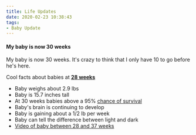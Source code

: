```yaml
---
title: Life Updates
date: 2020-02-23 10:38:43
tags: 
- Baby Update
---
```



<h4><a id="BabyAt30Weeks">My baby is now 30 weeks</a></h4>

My baby is now 30 weeks. It's crazy to think that I only have 10 to go before he's here. 

Cool facts about babies at <a href="https://www.babycentre.co.uk/30-weeks-pregnant"><strong>28 weeks</strong></a>
<ul>
<li>Baby weighs about 2.9 lbs</a></li>
<li>Baby is 15.7 inches tall</li>
<li>At 30 weeks babies above a 95% <a href="https://www.verywellfamily.com/premature-birth-and-viability-2371529">chance of survival</a></li>
<li>Baby's brain is continuing to develop</li>
<li>Baby is gaining about a 1/2 lb per week</li>
<li>Baby can tell the difference between light and dark</li>
<li><a href="https://www.babycentre.co.uk/v1027487/inside-pregnancy-weeks-28-37-videos">Video of baby between 28 and 37 weeks</a></li>
</ul>


<br>
<br>


